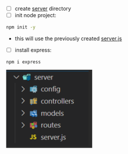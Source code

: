 - [ ] create [server](./server/server.js) directory
- [ ] init node project:

```bash
npm init -y
```

- this will use the previously created [server.js](./server/server.js)

- [ ] install express:

```
npm i express
```



![](screenshot-login.codingdojo.com-2023.05.11-11_30_29.png)